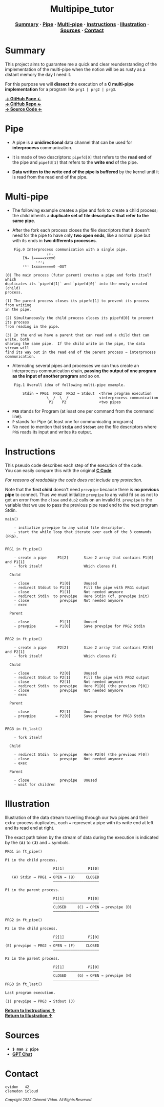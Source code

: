 <h1 align="center">
    Multipipe_tutor
</h1>

<h3 align="center">
    <a href="#summary">Summary</a>
    <span> · </span>
    <a href="#pipe">Pipe</a>
    <span> · </span>
    <a href="#multi-pipe">Multi-pipe</a>
    <span> · </span>
    <a href="#instructions">Instructions</a>
    <span> · </span>
    <a href="#illustration">Illustration</a>
    <span> · </span>
    <a href="#sources">Sources</a>
    <span> · </span>
    <a href="#contact">Contact</a>
</h3>

# Summary

This project aims to guarantee me a quick and clear reunderstanding of the
implementation of the multi-pipe when the notion will be as rusty as a
distant memory the day I need it.

For this purpose we will **dissect** the execution of a **C multi-pipe
implementation** for a program like `prg1 | prg2 | prg3`.

[**→ GitHub Page ←**](https://clemedon.github.io/Multipipe_tutor/)<br>
[**→ GitHub Repo ←**](https://github.com/clemedon/Multipipe_tutor/)<br>
[**→ Source Code ←**](https://github.com/clemedon/Multipipe_tutor/tree/main/src)

# Pipe

- A pipe is a **unidirectional** data channel that can be used for **interprocess**
  communication.

- It is made of two descriptors: `pipefd[0]` that refers to the **read end** of
  the pipe and `pipefd[1]` that refers to the **write end** of the pipe.

- **Data written to the write end of the pipe is buffered** by the kernel until it
  is read from the read end of the pipe.

# Multi-pipe

- The following example creates a pipe and fork to create a child process; the
  child inherits a **duplicate set of file descriptors that refer to the same
  pipe**.

- After the fork each process closes the file descriptors that it doesn't need
  for the pipe to have only **two open ends**, like a normal pipe but with its
  ends in **two differents processes**.

```
    Fig.0 Interprocess communication with a single pipe.
                   ₍₂₎
        IN→ 1=====xxxx0
              ⁽³⁾↓
        ⁽¹⁾ 1xxxx=====0 →OUT

(0) The main process (futur parent) creates a pipe and forks itself which
duplicates its `pipefd[1]` and `pipefd[0]` into the newly created (child)
process.

(1) The parent process closes its pipefd[1] to prevent its process from writing
in the pipe.

(2) Simultaneously the child process closes its pipefd[0] to prevent its process
from reading in the pipe.

(3) In the end we have a parent that can read and a child that can write, both
sharing the same pipe.  If the child write in the pipe, the data stream will
find its way out in the read end of the parent process ⇒ interprocess
communication.

```

- Alternating several pipes and processes we can thus create an interprocess
  communication chain, **passing the output of one program as the input of
  another program** and so on.

```
    Fig.1 Overall idea of following multi-pipe example.

        Stdin → PRG1  PRG2  PRG3 → Stdout  <three program execution
                   \  /  \  /              <interprocess communication
                    P1    P2               <two pipes
```

- **`PRG`** stands for Program (at least one per command from the command line).
- **`P`** stands for Pipe (at least one for  communicating programs)
- No need to mention that **`Stdin`** and **`Stdout`** are the file descriptors
  where `PRG` reads its input and writes its output.

# Instructions

This pseudo code describes each step of the execution of the code.<br>
You can easily compare this with the original [**C Code**](https://github.com/clemedon/Multipipe_tutor/tree/main/src)<br>

*For reasons of readability the code does not include any protection.*

Note that the **first child** doesn't need `prevpipe` because there is **no
previous pipe** to connect. Thus we must initialize `prevpipe` to any valid fd
so as not to get an error from the `close` and `dup2` calls on an invalid fd.
`prevpipe` is the variable that we use to pass the previous pipe read end to the
next program Stdin.

```
main()

    - initialize prevpipe to any valid file descriptor.
    - start the while loop that iterate over each of the 3 commands (PRG).


PRG1 in ft_pipe()

    - create a pipe     P1[2]       Size 2 array that contains P1[0] and P1[1]
    - fork itself                   Which clones P1

  Child

    - close              P1[0]      Unused
    - redirect Stdout to P1[1]      Fill the pipe with PRG1 output
    - close              P1[1]      Not needed anymore
    - redirect Stdin  to prevpipe   Here Stdin (cf. prevpipe init)
    - close              prevpipe   Not needed anymore
    - exec

  Parent

    - close              P1[1]      Unused
    - prevpipe         = P1[0]      Save prevpipe for PRG2 Stdin


PRG2 in ft_pipe()

    - create a pipe     P2[2]       Size 2 array that contains P2[0] and P2[1]
    - fork itself                   Which clones P2

  Child

    - close              P2[0]      Unused
    - redirect Stdout to P2[1]      Fill the pipe with PRG2 output
    - close              P2[1]      Not needed anymore
    - redirect Stdin  to prevpipe   Here P1[0] (the previous P[0])
    - close              prevpipe   Not needed anymore
    - exec

  Parent

    - close              P2[1]      Unused
    - prevpipe         = P2[0]      Save prevpipe for PRG3 Stdin


PRG3 in ft_last()

    - fork itself

  Child

    - redirect Stdin  to prevpipe   Here P2[0] (the previous P[0])
    - close              prevpipe   Not needed anymore
    - exec

  Parent

    - close              prevpipe   Unused
    - wait for children
```

# Illustration

Illustration of the data stream travelling through our two pipes and their
extra-process duplicates, each `=` represent a pipe with its write end at left
and its read end at right.

The exact path taken by the stream of data during the execution is indicated by
the **`(A)`** to **`(J)`** and  **`→`** symbols.

```
PRG1 in ft_pipe()

P1 in the child process.

                      P1[1]           P1[0]
                      ―――――――――――――――――――――
   (A) Stdin → PRG1 → OPEN → (B)     CLOSED
                      ―――――――――――――――――――――

P1 in the parent process.

                      P1[1]           P1[0]
                      ―――――――――――――――――――――
                      CLOSED     (C) → OPEN → prevpipe (D)
                      ―――――――――――――――――――――

PRG2 in ft_pipe()

P2 in the child process.

                      P2[1]           P2[0]
                      ―――――――――――――――――――――
(E) prevpipe → PRG2 → OPEN → (F)     CLOSED
                      ―――――――――――――――――――――

P2 in the parent process.

                      P2[1]           P2[0]
                      ―――――――――――――――――――――
                      CLOSED     (G) → OPEN → prevpipe (H)
                      ―――――――――――――――――――――
PRG3 in ft_last()

Last program execution.

(I) prevpipe → PRG3 → Stdout (J)
```

[**Return to Instructions ↑**](#instructions)<br>
[**Return to Illustration ↑**](#illustration)

# Sources

- **`$ man 2 pipe`**
- [**GPT Chat**](https://chat.openai.com/chat)

# Contact

```
cvidon   42
clemedon icloud
```

<sub><i>Copyright 2022 Clément Vidon.  All Rights Reserved.</i></sub>
